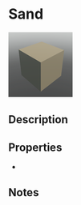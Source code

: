 # Sand

![Sand](../Cropped_Blocks/Terrain/Sand.png)

## Description
<!-- Write a description for this block -->

## Properties
- <!-- List block properties here -->

## Notes
<!-- Any extra notes -->
